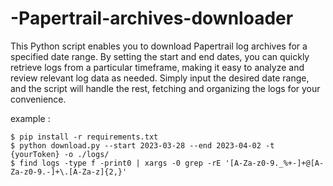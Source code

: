 # -Papertrail-archives-downloader

This Python script enables you to download Papertrail log archives for a specified date range. By setting the start and end dates, you can quickly retrieve logs from a particular timeframe, making it easy to analyze and review relevant log data as needed. Simply input the desired date range, and the script will handle the rest, fetching and organizing the logs for your convenience.


example : 

```{r, engine='bash', count_lines}
$ pip install -r requirements.txt
$ python download.py --start 2023-03-28 --end 2023-04-02 -t {yourToken} -o ./logs/
$ find logs -type f -print0 | xargs -0 grep -rE '[A-Za-z0-9._%+-]+@[A-Za-z0-9.-]+\.[A-Za-z]{2,}'
```
